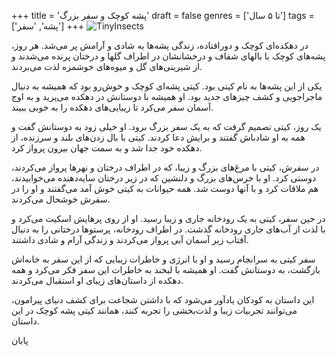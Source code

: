 +++
title = 'پشه کوچک و سفر بزرگ'
draft = false
genres = ['تا ۵ سال']
tags = ['پشه', 'سفر']
+++
![TinyInsects](/175.TinyInsects.jpg)

در دهکده‌ای کوچک و دورافتاده، زندگی پشه‌ها به شادی و آرامش پر می‌شد. هر روز، پشه‌های کوچک با بالهای شفاف و درخشانشان در اطراف گلها و درختان پرنده می‌شدند و از شیرینی‌های گل و میوه‌های خوشمزه لذت می‌بردند.

یکی از این پشه‌ها به نام کیتی بود. کیتی پشه‌ای کوچک و خوش‌رو بود که همیشه به دنبال ماجراجویی و کشف چیزهای جدید بود. او همیشه با دوستانش در دهکده می‌پرید و به اوج آسمان سفر می‌کرد تا زیبایی‌های دهکده را به خوبی ببیند.

یک روز، کیتی تصمیم گرفت که به یک سفر بزرگ برود. او خیلی زود به دوستانش گفت و همه به او شادباش گفتند و برایش دعا کردند. کیتی با بال زدن‌های بلند و سرزنده، از دهکده خود جدا شد و به سمت جهان بیرون پرواز کرد.

در سفرش، کیتی با مرغ‌های بزرگ و زیبا، که در اطراف درختان و نهرها پرواز می‌کردند، دوستی کرد. او با خرس‌های بزرگ و دلنشین که در زیر درختان سایه‌دهنده می‌خوابیدند، هم ملاقات کرد و با آنها دوست شد. همه حیوانات به کیتی خوش آمد می‌گفتند و او را در سفرش خوشحال می‌کردند.

در حین سفر، کیتی به یک رودخانه جاری و زیبا رسید. او از روی پرهایش اسکیت می‌کرد و با لذت از آب‌های جاری رودخانه گذشت. در اطراف رودخانه، پرستوها درختانی را به دنبال آفتاب زیر آسمان آبی پرواز می‌کردند و زندگی آرام و شادی داشتند.

سفر کیتی به سرانجام رسید و او با انرژی و خاطرات زیبایی که از این سفر به خانه‌اش بازگشت، به دوستانش گفت. او همیشه با لبخند به خاطرات این سفر فکر می‌کرد و همه دهکده از داستان‌های زیبای او استقبال می‌کردند.

این داستان به کودکان یادآور می‌شود که با داشتن شجاعت برای کشف دنیای پیرامون، می‌توانند تجربیات زیبا و لذت‌بخشی را تجربه کنند، همانند کیتی پشه کوچک در این داستان.

پابان
